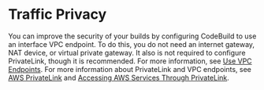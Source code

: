 # Traffic Privacy<a name="security-traffic-privacy"></a>

 You can improve the security of your builds by configuring CodeBuild to use an interface VPC endpoint\. To do this, you do not need an internet gateway, NAT device, or virtual private gateway\. It also is not required to configure PrivateLink, though it is recommended\. For more information, see [Use VPC Endpoints](use-vpc-endpoints-with-codebuild.md)\. For more information about PrivateLink and VPC endpoints, see [AWS PrivateLink](https://aws.amazon.com/privatelink/) and [Accessing AWS Services Through PrivateLink](https://docs.aws.amazon.com/vpc/latest/userguide/VPC_Introduction.html#what-is-privatelink)\. 